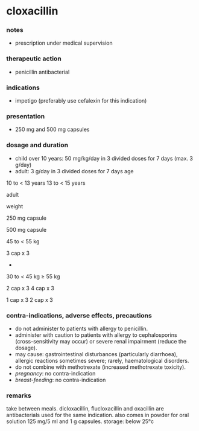 # cloxacillin

### notes
+ prescription under medical supervision

### therapeutic action
+ penicillin antibacterial

### indications
+ impetigo (preferably use cefalexin for this indication)

### presentation
+ 250 mg and 500 mg capsules

### dosage and duration
+ child over 10 years: 50 mg/kg/day in 3 divided doses for 7 days (max. 3 g/day)
+ adult: 3 g/day in 3 divided doses for 7 days
age

10 to < 13 years
13 to < 15 years

adult

weight

250 mg capsule

500 mg capsule

45 to < 55 kg

3 cap x 3

-

30 to < 45 kg
≥ 55 kg

2 cap x 3
4 cap x 3

1 cap x 3
2 cap x 3

### contra-indications, adverse effects, precautions
+ do not administer to patients with allergy to penicillin.
+ administer with caution to patients with allergy to cephalosporins (cross-sensitivity may occur) or severe renal impairment (reduce the dosage).
+ may cause: gastrointestinal disturbances (particularly diarrhoea), allergic reactions sometimes severe; rarely, haematological disorders.
+ do not combine with methotrexate (increased methotrexate toxicity).
+ *pregnancy*: no contra-indication
+ *breast-feeding*: no contra-indication

### remarks
take between meals.
dicloxacillin, flucloxacillin and oxacillin are antibacterials used for the same indication.
also comes in powder for oral solution 125 mg/5 ml and 1 g capsules.
storage: below 25°c